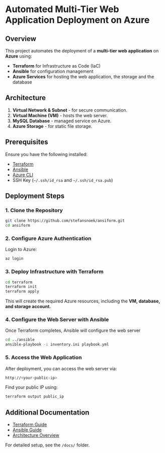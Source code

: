 # **Automated Multi-Tier Web Application Deployment on Azure**

## Overview
This project automates the deployment of a **multi-tier web application** on **Azure** using:
- **Terraform** for Infrastructure as Code (IaC)
- **Ansible** for configuration management
- **Azure Services** for hosting the web application, the storage and the database

## Architecture
1. **Virtual Network & Subnet** - for secure communication.
2. **Virtual Machine (VM)** - hosts the web server.
3. **MySQL Database** - managed service on Azure.
4. **Azure Storage** - for static file storage.

## Prerequisites
Ensure you have the following installed:
- [Terraform](https://developer.hashicorp.com/terraform/downloads)
- [Ansible](https://docs.ansible.com/ansible/latest/installation_guide/intro_installation.html)
- [Azure CLI](https://learn.microsoft.com/en-us/cli/azure/install-azure-cli)
- SSH Key (`~/.ssh/id_rsa` and `~/.ssh/id_rsa.pub`)

## Deployment Steps
### 1. **Clone the Repository**
   ```sh
   git clone https://github.com/stefansnoek/ansiform.git
   cd ansiform
   ```
### 2. **Configure Azure Authentication**

   Login to Azure:
   ```sh
   az login
   ```
### 3. **Deploy Infrastructure with Terraform**
   ```sh
   cd terraform
   terraform init
   terraform apply
   ```
   This will create the required Azure resources, including the **VM, database, and storage account.**
### 4. **Configure the Web Server with Ansible**

   Once Terraform completes, Ansible will configure the web server
   ```sh
   cd ../ansible
   ansible-playbook -i inventory.ini playbook.yml
   ```
### 5. **Access the Web Application**

   After deployment, you can access the web server via:
   ```sh
   http://<your-public-ip>
   ```
   Find your public IP using:
   ```sh
   terraform output public_ip
   ```

## Additional Documentation
- [Terraform Guide](docs/terraform.md)
- [Ansible Guide](docs/ansible.md)
- [Architecture Overview](docs/architecture.md)

For detailed setup, see the ```/docs/``` folder.
